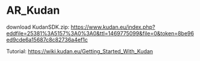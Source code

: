 # AR_Kudan

download KudanSDK.zip:
https://www.kudan.eu/index.php?eddfile=25381%3A5157%3A0%3A0&ttl=1469775099&file=0&token=8be96ed9cde6a15687c8c82736a4ef1c

Tutorial:
https://wiki.kudan.eu/Getting_Started_With_Kudan

